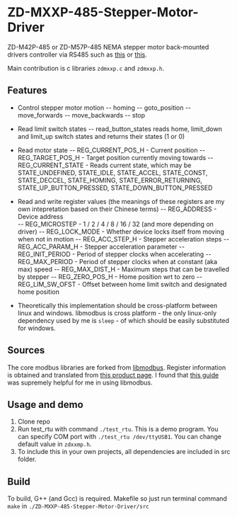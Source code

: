 
# ZD-MXXP-485-Stepper-Motor-Driver

ZD-M42P-485 or ZD-M57P-485 NEMA stepper motor back-mounted drivers controller via RS485 such as [this](https://world.taobao.com/item/634196223214.htm) or [this](https://www.aliexpress.com/item/1005004161246962.html).

Main contribution is c libraries ```zdmxxp.c``` and ```zdmxxp.h```. 

## Features
- Control stepper motor motion
-- homing
-- goto_position
-- move_forwards
-- move_backwards
-- stop

- Read limit switch states
-- read_button_states reads home, limit_down and limit_up switch states and returns their states (1 or 0) 

- Read motor state
-- REG_CURRENT_POS_H - Current position
-- REG_TARGET_POS_H - Target position currently moving towards
-- REG_CURRENT_STATE - Reads current state, which may be STATE_UNDEFINED, STATE_IDLE, STATE_ACCEL, STATE_CONST, STATE_DECCEL, STATE_HOMING, STATE_ERROR_RETURNING, STATE_UP_BUTTON_PRESSED, STATE_DOWN_BUTTON_PRESSED

- Read and write register values (the meanings of these registers are my own intepretation based on their Chinese terms)
-- REG_ADDRESS  - Device address  
-- REG_MICROSTEP - 1 / 2 / 4 / 8 / 16 / 32 (and more depending on driver)
-- REG_LOCK_MODE - Whether device locks itself from moving when not in motion
-- REG_ACC_STEP_H  - Stepper acceleration steps
-- REG_ACC_PARAM_H - Stepper acceleration parameter
-- REG_INIT_PERIOD - Period of stepper clocks when accelerating
-- REG_MAX_PERIOD  - Period of stepper clocks when at constant (aka max) speed
-- REG_MAX_DIST_H - Maximum steps that can be travelled by stepper
-- REG_ZERO_POS_H - Home position wrt to zero
-- REG_LIM_SW_OFST - Offset between home limit switch and designated home position

- Theoretically this implementation should be cross-platform between linux and windows. libmodbus is cross platform - the only linux-only dependency used by me is ```sleep``` - of which should be easily substituted for windows.

## Sources
The core modbus libraries are forked from [libmodbus](https://github.com/stephane/libmodbus). Register information is obtained and translated from [this product page](://world.taobao.com/item/634196223214.htm). I found that [this guide](https://aijishu.com/a/1060000000224798) was supremely helpful for me in using libmodbus. 

## Usage and demo
1. Clone repo
2. Run test_rtu with command ```./test_rtu```. This is a demo program. You can specify COM port with ```./test_rtu /dev/ttyUSB1```. You can change default value in ```zdxxmp.h```. 
3. To include this in your own projects, all dependencies are included in src folder. 

## Build
To build, G++ (and Gcc) is required. Makefile so just run terminal command  ```make``` in ```./ZD-MXXP-485-Stepper-Motor-Driver/src```

